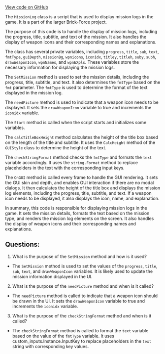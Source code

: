 [View code on GitHub](https://github.com/TieHaxJan/Brick-Force/Assembly-CSharp\MissionLog.cs)

The `MissionLog` class is a script that is used to display mission logs in the game. It is a part of the larger Brick-Force project. 

The purpose of this code is to handle the display of mission logs, including the progress, title, subtitle, and text of the mission. It also handles the display of weapon icons and their corresponding names and explanations. 

The class has several private variables, including `progress`, `title`, `sub`, `text`, `fmtType`, `guiDepth`, `missionBg`, `wpnicons`, `iconidx`, `titley`, `titleh`, `suby`, `subh`, `drawWeaponIcon`, `wpnNames`, and `wpnEXpls`. These variables store the necessary information for displaying the mission logs.

The `SetMission` method is used to set the mission details, including the progress, title, subtitle, and text. It also determines the `fmtType` based on the `fmt` parameter. The `fmtType` is used to determine the format of the text displayed in the mission log.

The `needPicture` method is used to indicate that a weapon icon needs to be displayed. It sets the `drawWeaponIcon` variable to true and increments the `iconidx` variable.

The `Start` method is called when the script starts and initializes some variables.

The `calcTitleBoxHeight` method calculates the height of the title box based on the length of the title and subtitle. It uses the `CalcHeight` method of the `GUIStyle` class to determine the height of the text.

The `checkStringFormat` method checks the `fmtType` and formats the `text` variable accordingly. It uses the `string.Format` method to replace placeholders in the text with the corresponding input keys.

The `OnGUI` method is called every frame to handle the GUI rendering. It sets the GUI skin and depth, and enables GUI interaction if there are no modal dialogs. It then calculates the height of the title box and displays the mission log elements, including the progress, title, subtitle, and text. If a weapon icon needs to be displayed, it also displays the icon, name, and explanation.

In summary, this code is responsible for displaying mission logs in the game. It sets the mission details, formats the text based on the mission type, and renders the mission log elements on the screen. It also handles the display of weapon icons and their corresponding names and explanations.
## Questions: 
 1. What is the purpose of the `SetMission` method and how is it used?
- The `SetMission` method is used to set the values of the `progress`, `title`, `sub`, `text`, and `drawWeaponIcon` variables. It is likely used to update the mission information displayed in the UI.

2. What is the purpose of the `needPicture` method and when is it called?
- The `needPicture` method is called to indicate that a weapon icon should be drawn in the UI. It sets the `drawWeaponIcon` variable to true and increments the `iconidx` variable.

3. What is the purpose of the `checkStringFormat` method and when is it called?
- The `checkStringFormat` method is called to format the `text` variable based on the value of the `fmtType` variable. It uses custom_inputs.Instance.InputKey to replace placeholders in the `text` string with corresponding key values.